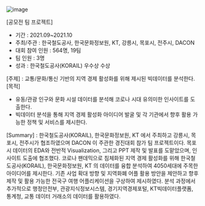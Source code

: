 ![image](https://user-images.githubusercontent.com/86222332/210039537-253613e0-e6b4-4273-a0a4-eb2dcc43fcb8.png)

[공모전 팀 프로젝트]
- 기간 : 2021.09~2021.10
- 주최/주관 : 한국철도공사, 한국문화정보원, KT,
강릉시, 목포시, 전주시,
DACON
- 대회 참여 인원 : 564명, 19팀
- 팀 인원 : 3명
- 성과 : 한국철도공사(KORAIL) 우수상 수상

[주제] : 교통/문화/통신 기반의 지역 경제 활성화를 위해 제시된 빅데이터를 분석한다.  
[목적]
- 유동/관광 인구와 문화 시설 데이터를 분석해 코로나 시대 유의미한 인사이트를 도출한다.
- 빅데이터 분석을 통해 지역 경제 활성화 아이디어 발굴 및 각 기관에서 향후 활용 가능한 정책 및 서비스를 제시한다.  

[Summary] : 한국철도공사(KORAIL), 한국문화정보원, KT 에서 주최하고 강릉시, 목포시, 전주시가 협조하였으며 DACON 이 주관한 경진대회 참가 팀 프로젝트이다. 목포시 데이터의 EDA와 전반적 Visualization, 그리고 PPT 제작 및 발표를 도맡았으며, 인사이트 도출에 협조했다. 코로나 팬데믹으로 침체화된 지역 경제 활성화를 위해 한국철도공사(KORAIL), 한국문화정보원, KT 의 데이터를 융합 분석하여 4050세대에 주목한 아이디어를 제시한다. 기존 사업 확대 방향 및 지역화폐 어플 활용 방안을 제안하고 향후 제작 및 활용 가능한 전국구 여행 어플리케이션을 구상하여 제시하였다. 분석 과정에서 추가적으로 행정안전부, 관광지식정보시스템, 경기지역경제포털,  KT빅데이터플랫폼, 통계청, 교통 데이터 거래소의 데이터를 활용하였다.
